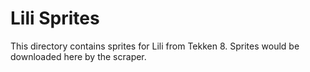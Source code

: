 # Lili Sprites

This directory contains sprites for Lili from Tekken 8.
Sprites would be downloaded here by the scraper.
